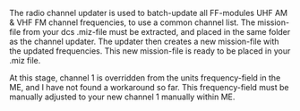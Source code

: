 The radio channel updater is used to batch-update all FF-modules UHF AM & VHF FM channel frequencies, to use a common channel list.
The mission-file from your dcs .miz-file must be extracted, and placed in the same folder as the channel updater. The updater then creates a new mission-file with the updated frequencies. This new mission-file is ready to be placed in your .miz file.

At this stage, channel 1 is overridden from the units frequency-field in the ME, and I have not found a workaround so far. This frequency-field must be manually adjusted to your new channel 1 manually within ME.
